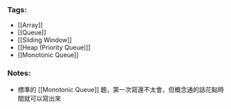 ### Tags:
- [[Array]]
- [[Queue]]
- [[Sliding Window]]
- [[Heap (Priority Queue)]]
- [[Monotonic Queue]]
### Notes:
- 標準的 [[Monotonic Queue]] 題，第一次寫還不太會，但概念通的話花點時間就可以寫出來